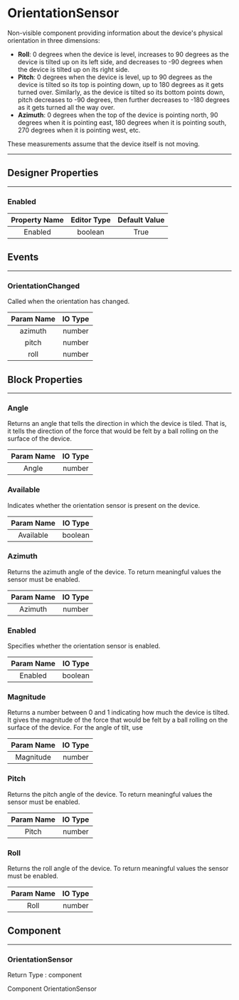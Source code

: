 <!--
  Copyright © 2013-2021 MIT, All rights reserved
  Released under the Apache License, Version 2.0
  http://www.apache.org/licenses/LICENSE-2.0
-->

# OrientationSensor

Non-visible component providing information about the device's physical orientation in three dimensions:

*   **Roll**: 0 degrees when the device is level, increases to 90 degrees as the device is tilted up on its left side, and decreases to -90 degrees when the device is tilted up on its right side.
*   **Pitch**: 0 degrees when the device is level, up to 90 degrees as the device is tilted so its top is pointing down, up to 180 degrees as it gets turned over. Similarly, as the device is tilted so its bottom points down, pitch decreases to -90 degrees, then further decreases to -180 degrees as it gets turned all the way over.
*   **Azimuth**: 0 degrees when the top of the device is pointing north, 90 degrees when it is pointing east, 180 degrees when it is pointing south, 270 degrees when it is pointing west, etc.

These measurements assume that the device itself is not moving.

---

## Designer Properties

---

### Enabled

| Property Name | Editor Type | Default Value |
| :-----------: | :---------: | :-----------: |
|    Enabled    |   boolean   |      True     |

## Events

---

### OrientationChanged

<div block-type = "component_event" component-selector = "OrientationSensor" event-selector = "OrientationChanged" id = "orientationsensor-orientationchanged"></div>

Called when the orientation has changed.

| Param Name | IO Type |
| :--------: | :-----: |
|   azimuth  |  number |
|    pitch   |  number |
|    roll    |  number |

## Block Properties

---

### Angle

<div block-type = "component_set_get" component-selector = "OrientationSensor" property-selector = "Angle" property-type = "get" id = "get-orientationsensor-angle"></div>

Returns an angle that tells the direction in which the device is tiled. That is, it tells the direction of the force that would be felt by a ball rolling on the surface of the device.

| Param Name | IO Type |
| :--------: | :-----: |
|    Angle   |  number |

### Available

<div block-type = "component_set_get" component-selector = "OrientationSensor" property-selector = "Available" property-type = "get" id = "get-orientationsensor-available"></div>

Indicates whether the orientation sensor is present on the device.

| Param Name | IO Type |
| :--------: | :-----: |
|  Available | boolean |

### Azimuth

<div block-type = "component_set_get" component-selector = "OrientationSensor" property-selector = "Azimuth" property-type = "get" id = "get-orientationsensor-azimuth"></div>

Returns the azimuth angle of the device. To return meaningful values the sensor must be enabled.

| Param Name | IO Type |
| :--------: | :-----: |
|   Azimuth  |  number |

### Enabled

<div block-type = "component_set_get" component-selector = "OrientationSensor" property-selector = "Enabled" property-type = "get" id = "get-orientationsensor-enabled"></div>

<div block-type = "component_set_get" component-selector = "OrientationSensor" property-selector = "Enabled" property-type = "set" id = "set-orientationsensor-enabled"></div>

Specifies whether the orientation sensor is enabled.

| Param Name | IO Type |
| :--------: | :-----: |
|   Enabled  | boolean |

### Magnitude

<div block-type = "component_set_get" component-selector = "OrientationSensor" property-selector = "Magnitude" property-type = "get" id = "get-orientationsensor-magnitude"></div>

Returns a number between 0 and 1 indicating how much the device is tilted. It gives the magnitude of the force that would be felt by a ball rolling on the surface of the device. For the angle of tilt, use

| Param Name | IO Type |
| :--------: | :-----: |
|  Magnitude |  number |

### Pitch

<div block-type = "component_set_get" component-selector = "OrientationSensor" property-selector = "Pitch" property-type = "get" id = "get-orientationsensor-pitch"></div>

Returns the pitch angle of the device. To return meaningful values the sensor must be enabled.

| Param Name | IO Type |
| :--------: | :-----: |
|    Pitch   |  number |

### Roll

<div block-type = "component_set_get" component-selector = "OrientationSensor" property-selector = "Roll" property-type = "get" id = "get-orientationsensor-roll"></div>

Returns the roll angle of the device. To return meaningful values the sensor must be enabled.

| Param Name | IO Type |
| :--------: | :-----: |
|    Roll    |  number |

## Component

---

### OrientationSensor

<div block-type = "component_component_block" component-selector = "OrientationSensor" id = "component-orientationsensor"></div>

Return Type : component

Component OrientationSensor

